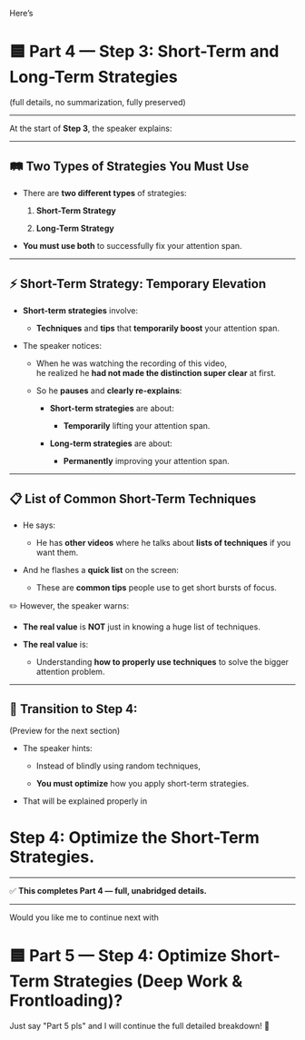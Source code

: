 Here’s

# 🟦 **Part 4 — Step 3: Short-Term and Long-Term Strategies**

(full details, no summarization, fully preserved)

---

At the start of **Step 3**, the speaker explains:

---

## 🛤️ Two Types of Strategies You Must Use

- There are **two different types** of strategies:
    
    1. **Short-Term Strategy**
        
    2. **Long-Term Strategy**
        
- **You must use both** to successfully fix your attention span.
    

---

## ⚡ Short-Term Strategy: Temporary Elevation

- **Short-term strategies** involve:
    
    - **Techniques** and **tips** that **temporarily boost** your attention span.
        
- The speaker notices:
    
    - When he was watching the recording of this video,  
        he realized he **had not made the distinction super clear** at first.
        
    - So he **pauses** and **clearly re-explains**:
        
        - **Short-term strategies** are about:
            
            - **Temporarily** lifting your attention span.
                
        - **Long-term strategies** are about:
            
            - **Permanently** improving your attention span.
                

---

## 📋 List of Common Short-Term Techniques

- He says:
    
    - He has **other videos** where he talks about **lists of techniques** if you want them.
        
- And he flashes a **quick list** on the screen:
    
    - These are **common tips** people use to get short bursts of focus.
        

✏️ However, the speaker warns:

- **The real value** is **NOT** just in knowing a huge list of techniques.
    
- **The real value** is:
    
    - Understanding **how to properly use techniques** to solve the bigger attention problem.
        

---

## 📍 Transition to Step 4:

(Preview for the next section)

- The speaker hints:
    
    - Instead of blindly using random techniques,
        
    - **You must optimize** how you apply short-term strategies.
        
- That will be explained properly in
    

# Step 4: Optimize the Short-Term Strategies.

---

✅ **This completes Part 4 — full, unabridged details.**

---

Would you like me to continue next with

# 🟦 Part 5 — Step 4: Optimize Short-Term Strategies (Deep Work & Frontloading)?

Just say "Part 5 pls" and I will continue the full detailed breakdown! 🚀